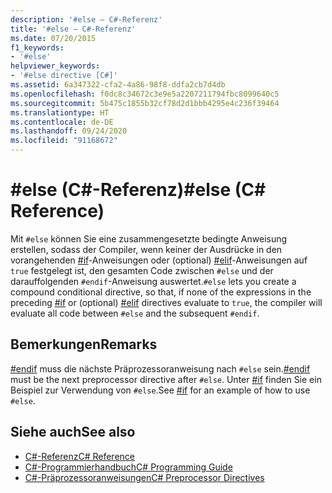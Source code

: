 ```yaml
---
description: '#else – C#-Referenz'
title: '#else – C#-Referenz'
ms.date: 07/20/2015
f1_keywords:
- '#else'
helpviewer_keywords:
- '#else directive [C#]'
ms.assetid: 6a347322-cfa2-4a86-98f8-ddfa2cb7d4db
ms.openlocfilehash: f0dc8c34672c3e9e5a2207211794fbc8099640c5
ms.sourcegitcommit: 5b475c1855b32cf78d2d1bbb4295e4c236f39464
ms.translationtype: HT
ms.contentlocale: de-DE
ms.lasthandoff: 09/24/2020
ms.locfileid: "91168672"
---
```

# <a name="else-c-reference"></a><span data-ttu-id="d4580-103">#else (C#-Referenz)</span><span class="sxs-lookup"><span data-stu-id="d4580-103">#else (C# Reference)</span></span>

<span data-ttu-id="d4580-104">Mit `#else` können Sie eine zusammengesetzte bedingte Anweisung erstellen, sodass der Compiler, wenn keiner der Ausdrücke in den vorangehenden [#if](./preprocessor-if.md)-Anweisungen oder (optional) [#elif](./preprocessor-elif.md)-Anweisungen auf `true` festgelegt ist, den gesamten Code zwischen `#else` und der darauffolgenden `#endif`-Anweisung auswertet.</span><span class="sxs-lookup"><span data-stu-id="d4580-104">`#else` lets you create a compound conditional directive, so that, if none of the expressions in the preceding [#if](./preprocessor-if.md) or (optional) [#elif](./preprocessor-elif.md) directives evaluate to `true`, the compiler will evaluate all code between `#else` and the subsequent `#endif`.</span></span>  
  
## <a name="remarks"></a><span data-ttu-id="d4580-105">Bemerkungen</span><span class="sxs-lookup"><span data-stu-id="d4580-105">Remarks</span></span>  

 <span data-ttu-id="d4580-106">[#endif](./preprocessor-endif.md) muss die nächste Präprozessoranweisung nach `#else` sein.</span><span class="sxs-lookup"><span data-stu-id="d4580-106">[#endif](./preprocessor-endif.md) must be the next preprocessor directive after `#else`.</span></span> <span data-ttu-id="d4580-107">Unter [#if](./preprocessor-if.md) finden Sie ein Beispiel zur Verwendung von `#else`.</span><span class="sxs-lookup"><span data-stu-id="d4580-107">See [#if](./preprocessor-if.md) for an example of how to use `#else`.</span></span>  
  
## <a name="see-also"></a><span data-ttu-id="d4580-108">Siehe auch</span><span class="sxs-lookup"><span data-stu-id="d4580-108">See also</span></span>

- [<span data-ttu-id="d4580-109">C#-Referenz</span><span class="sxs-lookup"><span data-stu-id="d4580-109">C# Reference</span></span>](../index.md)
- [<span data-ttu-id="d4580-110">C#-Programmierhandbuch</span><span class="sxs-lookup"><span data-stu-id="d4580-110">C# Programming Guide</span></span>](../../programming-guide/index.md)
- [<span data-ttu-id="d4580-111">C#-Präprozessoranweisungen</span><span class="sxs-lookup"><span data-stu-id="d4580-111">C# Preprocessor Directives</span></span>](./index.md)
